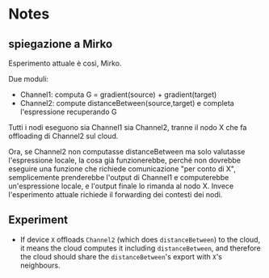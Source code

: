 # Notes

## spiegazione a Mirko

Esperimento attuale è così, Mirko. 

Due moduli:
* Channel1: computa G = gradient(source) + gradient(target)
* Channel2: compute distanceBetween(source,target) e completa l'espressione recuperando G

Tutti i nodi eseguono sia Channel1 sia Channel2, tranne il nodo X che fa offloading di Channel2 sul cloud.

Ora, se Channel2 non computasse distanceBetween ma solo valutasse l'espressione locale, la cosa già funzionerebbe, perché non dovrebbe eseguire una funzione che richiede comunicazione "per conto di X", semplicemente prenderebbe l'output di Channel1 e computerebbe un'espressione locale, e l'output finale lo rimanda al nodo X. Invece l'esperimento attuale richiede il forwarding dei contesti dei nodi.

## Experiment

- If device `X` offloads `Channel2` (which does `distanceBetween`) to the cloud, it means the cloud computes 
  it including `distanceBetween`, and therefore the cloud should share the `distanceBetween`'s export with `X`'s neighbours.

